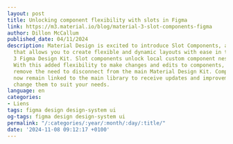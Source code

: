 ```yaml
---
layout: post
title: Unlocking component flexibility with slots in Figma
link: https://m3.material.io/blog/material-3-slot-components-figma
author: Dillon McCallum
published_date: 04/11/2024
description: Material Design is excited to introduce Slot Components, a powerful technique
  that allows you to create flexible and dynamic layouts with ease in the Material
  3 Figma Design Kit. Slot components unlock local custom component nesting in Figma.
  With this added flexibility to make changes and edits to components, slot components
  remove the need to disconnect from the main Material Design Kit. Components can
  now remain linked to the main library to receive updates and improvements as you
  change them to suit your needs.
language: en
categories:
- Liens
tags: figma design design-system ui
og-tags: figma design design-system ui
permalink: "/:categories/:year/:month/:day/:title/"
date: '2024-11-08 09:12:17 +0100'
---
```


